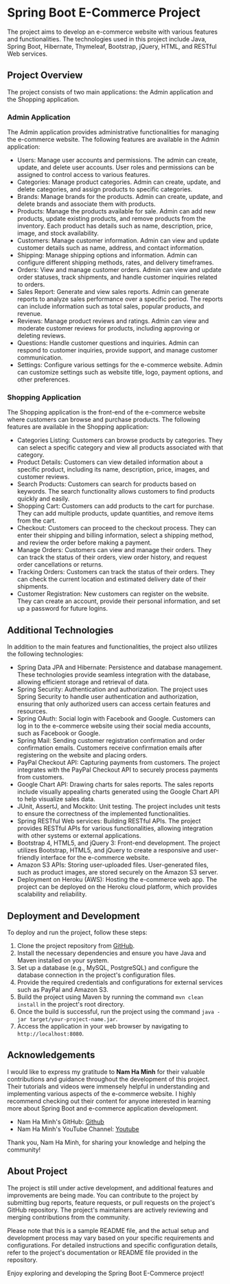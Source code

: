 # Spring Boot E-Commerce Project

The project aims to develop an e-commerce website with various features and functionalities. The technologies used in this project include Java, Spring Boot, Hibernate, Thymeleaf, Bootstrap, jQuery, HTML, and RESTful Web services.

## Project Overview

The project consists of two main applications: the Admin application and the Shopping application.

### Admin Application

The Admin application provides administrative functionalities for managing the e-commerce website. The following features are available in the Admin application:

- Users: Manage user accounts and permissions. The admin can create, update, and delete user accounts. User roles and permissions can be assigned to control access to various features.
- Categories: Manage product categories. Admin can create, update, and delete categories, and assign products to specific categories.
- Brands: Manage brands for the products. Admin can create, update, and delete brands and associate them with products.
- Products: Manage the products available for sale. Admin can add new products, update existing products, and remove products from the inventory. Each product has details such as name, description, price, image, and stock availability.
- Customers: Manage customer information. Admin can view and update customer details such as name, address, and contact information.
- Shipping: Manage shipping options and information. Admin can configure different shipping methods, rates, and delivery timeframes.
- Orders: View and manage customer orders. Admin can view and update order statuses, track shipments, and handle customer inquiries related to orders.
- Sales Report: Generate and view sales reports. Admin can generate reports to analyze sales performance over a specific period. The reports can include information such as total sales, popular products, and revenue.
- Reviews: Manage product reviews and ratings. Admin can view and moderate customer reviews for products, including approving or deleting reviews.
- Questions: Handle customer questions and inquiries. Admin can respond to customer inquiries, provide support, and manage customer communication.
- Settings: Configure various settings for the e-commerce website. Admin can customize settings such as website title, logo, payment options, and other preferences.

### Shopping Application

The Shopping application is the front-end of the e-commerce website where customers can browse and purchase products. The following features are available in the Shopping application:

- Categories Listing: Customers can browse products by categories. They can select a specific category and view all products associated with that category.
- Product Details: Customers can view detailed information about a specific product, including its name, description, price, images, and customer reviews.
- Search Products: Customers can search for products based on keywords. The search functionality allows customers to find products quickly and easily.
- Shopping Cart: Customers can add products to the cart for purchase. They can add multiple products, update quantities, and remove items from the cart.
- Checkout: Customers can proceed to the checkout process. They can enter their shipping and billing information, select a shipping method, and review the order before making a payment.
- Manage Orders: Customers can view and manage their orders. They can track the status of their orders, view order history, and request order cancellations or returns.
- Tracking Orders: Customers can track the status of their orders. They can check the current location and estimated delivery date of their shipments.
- Customer Registration: New customers can register on the website. They can create an account, provide their personal information, and set up a password for future logins.

## Additional Technologies

In addition to the main features and functionalities, the project also utilizes the following technologies:

- Spring Data JPA and Hibernate: Persistence and database management. These technologies provide seamless integration with the database, allowing efficient storage and retrieval of data.
- Spring Security: Authentication and authorization. The project uses Spring Security to handle user authentication and authorization, ensuring that only authorized users can access certain features and resources.
- Spring OAuth: Social login with Facebook and Google. Customers can log in to the e-commerce website using their social media accounts, such as Facebook or Google.
- Spring Mail: Sending customer registration confirmation and order confirmation emails. Customers receive confirmation emails after registering on the website and placing orders.
- PayPal Checkout API: Capturing payments from customers. The project integrates with the PayPal Checkout API to securely process payments from customers.
- Google Chart API: Drawing charts for sales reports. The sales reports include visually appealing charts generated using the Google Chart API to help visualize sales data.
- JUnit, AssertJ, and Mockito: Unit testing. The project includes unit tests to ensure the correctness of the implemented functionalities.
- Spring RESTful Web services: Building RESTful APIs. The project provides RESTful APIs for various functionalities, allowing integration with other systems or external applications.
- Bootstrap 4, HTML5, and jQuery 3: Front-end development. The project utilizes Bootstrap, HTML5, and jQuery to create a responsive and user-friendly interface for the e-commerce website.
- Amazon S3 APIs: Storing user-uploaded files. User-generated files, such as product images, are stored securely on the Amazon S3 server.
- Deployment on Heroku (AWS): Hosting the e-commerce web app. The project can be deployed on the Heroku cloud platform, which provides scalability and reliability.

## Deployment and Development

To deploy and run the project, follow these steps:

1. Clone the project repository from [GitHub](https://github.com/your-repo-link).
2. Install the necessary dependencies and ensure you have Java and Maven installed on your system.
3. Set up a database (e.g., MySQL, PostgreSQL) and configure the database connection in the project's configuration files.
4. Provide the required credentials and configurations for external services such as PayPal and Amazon S3.
5. Build the project using Maven by running the command `mvn clean install` in the project's root directory.
6. Once the build is successful, run the project using the command `java -jar target/your-project-name.jar`.
7. Access the application in your web browser by navigating to `http://localhost:8080`.

## Acknowledgements

I would like to express my gratitude to **Nam Ha Minh** for their valuable contributions and guidance throughout the development of this project. Their tutorials and videos were immensely helpful in understanding and implementing various aspects of the e-commerce website. I highly recommend checking out their content for anyone interested in learning more about Spring Boot and e-commerce application development.

- Nam Ha Minh's GitHub: [Github](https://github.com/namhaminh)
- Nam Ha Minh's YouTube Channel: [Youtube](https://www.youtube.com/user/@CodeJava)

Thank you, Nam Ha Minh, for sharing your knowledge and helping the community!

## About Project

The project is still under active development, and additional features and improvements are being made. You can contribute to the project by submitting bug reports, feature requests, or pull requests on the project's GitHub repository. The project's maintainers are actively reviewing and merging contributions from the community.

Please note that this is a sample README file, and the actual setup and development process may vary based on your specific requirements and configurations. For detailed instructions and specific configuration details, refer to the project's documentation or README file provided in the repository.

Enjoy exploring and developing the Spring Boot E-Commerce project!


